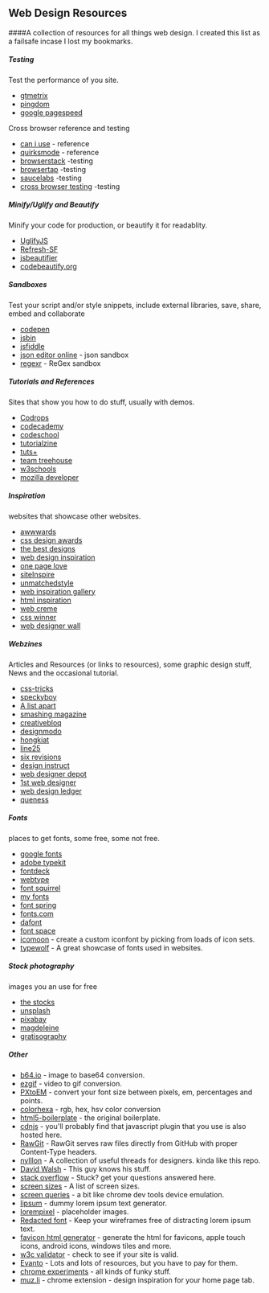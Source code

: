 ## Web Design Resources
####A collection of resources for all things web design. I created this list as a failsafe incase I lost my bookmarks. 

##### Testing

Test the performance of you site.

* [gtmetrix](http://gtmetrix.com/)
* [pingdom](http://tools.pingdom.com/fpt/)
* [google pagespeed](https://developers.google.com/speed/pagespeed/insights/)

Cross browser reference and testing

* [can i use](http://caniuse.com/) - reference
* [quirksmode](http://www.quirksmode.org/compatibility.html) - reference
* [browserstack](http://www.browserstack.com/) -testing
* [browsertap](http://browsertap.com/) -testing
* [saucelabs](http://saucelabs.com/) -testing
* [cross browser testing](http://crossbrowsertesting.com/) -testing

##### Minify/Uglify and Beautify

Minify your code for production, or beautify it for readablity.

* [UglifyJS](http://marijnhaverbeke.nl//uglifyjs)
* [Refresh-SF](http://refresh-sf.com/)
* [jsbeautifier](http://jsbeautifier.org/)
* [codebeautify.org](http://codebeautify.org/)

##### Sandboxes

Test your script and/or style snippets, include external libraries, save, share, embed and collaborate

* [codepen](http://codepen.io/)
* [jsbin](http://jsbin.com/)
* [jsfiddle](http://jsfiddle.net/)
* [json editor online](http://www.jsoneditoronline.org/) - json sandbox
* [regexr](http://www.regexr.com/) - ReGex sandbox
 
##### Tutorials and References

Sites that show you how to do stuff, usually with demos.

* [Codrops](http://tympanus.net/codrops/)
* [codecademy](http://www.codecademy.com/)
* [codeschool](https://www.codeschool.com/)
* [tutorialzine](http://tutorialzine.com/)
* [tuts+](http://webdesign.tutsplus.com/)
* [team treehouse](https://teamtreehouse.com/)
* [w3schools](http://www.w3schools.com/)
* [mozilla developer](https://developer.mozilla.org/en-US/docs/Web)

##### Inspiration

websites that showcase other websites.

* [awwwards](http://www.awwwards.com/)
* [css design awards](http://cssdesignawards.com/)
* [the best designs](https://www.thebestdesigns.com/)
* [web design inspiration](http://www.webdesign-inspiration.com/)
* [one page love](https://onepagelove.com/)
* [siteInspire](http://www.siteinspire.com/)
* [unmatchedstyle](http://unmatchedstyle.com/gallery)
* [web inspiration gallery](http://webinspiration.gallery/design/)
* [html inspiration](http://htmlinspiration.com/)
* [web creme](http://www.webcreme.com/)
* [css winner](http://www.csswinner.com/)
* [web designer wall](http://webdesignerwall.com/)

##### Webzines

Articles and Resources (or links to resources), some graphic design stuff, News and the occasional tutorial.

* [css-tricks](https://css-tricks.com/)
* [speckyboy](http://speckyboy.com/)
* [A list apart](http://alistapart.com/)
* [smashing magazine](http://www.smashingmagazine.com/)
* [creativebloq](http://www.creativebloq.com/tag/Web-design)
* [designmodo](http://designmodo.com/)
* [hongkiat](http://www.hongkiat.com/blog/design-dev/)
* [line25](http://line25.com/)
* [six revisions](http://sixrevisions.com/)
* [design instruct](http://designinstruct.com/)
* [web designer depot](http://www.webdesignerdepot.com/)
* [1st web designer](http://www.1stwebdesigner.com/blog/)
* [web design ledger](http://webdesignledger.com/)
* [queness](http://www.queness.com/)


##### Fonts

places to get fonts, some free, some not free.

* [google fonts](http://www.google.com/fonts)
* [adobe typekit](https://typekit.com/)
* [fontdeck](http://fontdeck.com/)
* [webtype](http://www.webtype.com/)
* [font squirrel](http://www.fontsquirrel.com/)
* [my fonts](https://www.myfonts.com/)
* [font spring](http://www.fontspring.com/)
* [fonts.com](http://www.fonts.com/)
* [dafont](http://www.dafont.com/top.php?l[]=10&l[]=1)
* [font space](http://www.fontspace.com/popular/fonts)
* [icomoon](https://icomoon.io/) - create a custom iconfont by picking from loads of icon sets.
* [typewolf](http://www.typewolf.com/) - A great showcase of fonts used in websites.

##### Stock photography

images you an use for free

* [the stocks](http://thestocks.im/)
* [unsplash](https://unsplash.com/)
* [pixabay](http://pixabay.com/)
* [magdeleine](http://magdeleine.co/browse/)
* [gratisography](http://www.gratisography.com/)

##### Other

* [b64.io](http://b64.io/) - image to base64 conversion.
* [ezgif](http://ezgif.com/video-to-gif) - video to gif conversion.
* [PXtoEM](http://pxtoem.com/) - convert your font size between pixels, em, percentages and points.
* [colorhexa](http://www.colorhexa.com/) - rgb, hex, hsv color conversion
* [html5-boilerplate](https://github.com/h5bp/html5-boilerplate) - the original boilerplate.
* [cdnjs](https://cdnjs.com/) - you'll probably find that javascript plugin that you use is also hosted here.
* [RawGit](https://rawgit.com/) - RawGit serves raw files directly from GitHub with proper Content-Type headers.
* [nylllon](http://nylllon.com/) - A collection of useful threads for designers. kinda like this repo.
* [David Walsh](http://davidwalsh.name/) - This guy knows his stuff.
* [stack overflow](http://stackoverflow.com/) - Stuck? get your questions answered here.
* [screen sizes](http://screensiz.es/phone) - A list of screen sizes.
* [screen queries](http://beta.screenqueri.es/) - a bit like chrome dev tools device emulation.
* [lipsum](http://www.lipsum.com/) - dummy lorem ipsum text generator.
* [lorempixel](http://lorempixel.com/) - placeholder images.
* [Redacted font](https://github.com/christiannaths/Redacted-Font) - Keep your wireframes free of distracting lorem ipsum text.
* [favicon html generator](http://realfavicongenerator.net/) - generate the html for favicons, apple touch icons, android icons, windows tiles and more.
* [w3c validator](http://validator.w3.org/) - check to see if your site is valid.
* [Evanto](http://market.envato.com/) - Lots and lots of resources, but you have to pay for them.
* [chrome experiments](https://www.chromeexperiments.com/) - all kinds of funky stuff.
* [muz.li](http://muz.li/) - chrome extension - design inspiration for your home page tab.

